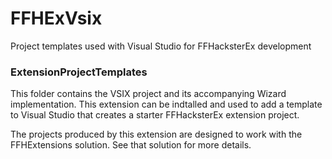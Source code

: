 # FFHExVsix
Project templates used with Visual Studio for FFHacksterEx development

### ExtensionProjectTemplates
This folder contains the VSIX project and its accompanying
Wizard implementation. This extension can be indtalled
and used to add a template to Visual Studio that creates a starter FFHacksterEx extension project.

The projects produced by this extension are designed to work with the FFHExtensions solution. See that solution for more details.